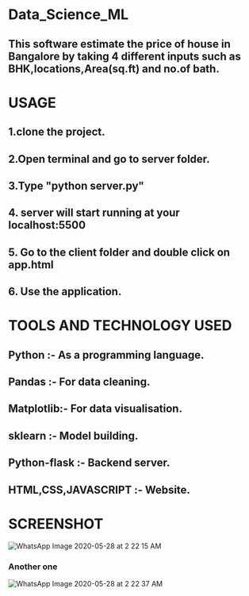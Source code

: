 # Data_Science_ML
## This software estimate the price of house in Bangalore by taking 4 different inputs such as BHK,locations,Area(sq.ft) and no.of bath.

# USAGE
## 1.clone the project.
## 2.Open terminal and go to server folder.
## 3.Type "python server.py"
## 4. server will start running at your localhost:5500
## 5. Go to the client folder and double click on app.html
## 6. Use the application.


# TOOLS AND TECHNOLOGY USED
## Python :- As a programming language.
## Pandas :- For data cleaning.
## Matplotlib:- For data visualisation.
## sklearn :- Model building.
## Python-flask :- Backend server.
## HTML,CSS,JAVASCRIPT :- Website.

# SCREENSHOT

![WhatsApp Image 2020-05-28 at 2 22 15 AM](https://user-images.githubusercontent.com/42885822/83072965-449a0980-a08d-11ea-9a18-c9fceab44137.jpeg)

### Another one

![WhatsApp Image 2020-05-28 at 2 22 37 AM](https://user-images.githubusercontent.com/42885822/83073105-8034d380-a08d-11ea-9784-2599c7623e07.jpeg)


